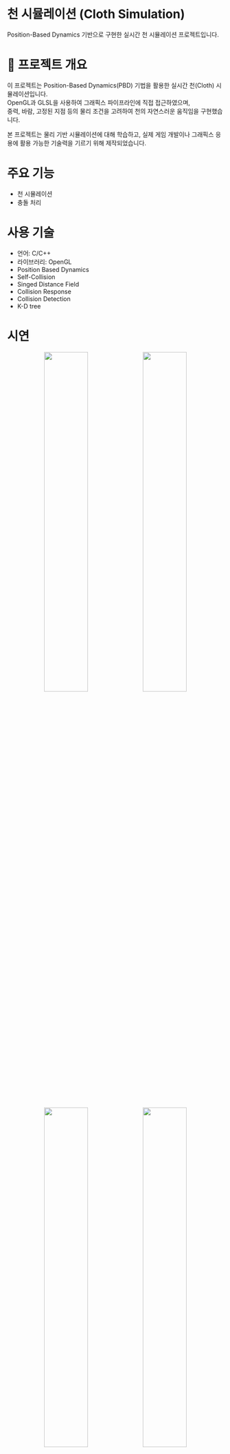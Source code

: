 # 천 시뮬레이션 (Cloth Simulation)
Position-Based Dynamics 기반으로 구현한 실시간 천 시뮬레이션 프로젝트입니다.


# 🧾 프로젝트 개요
이 프로젝트는 Position-Based Dynamics(PBD) 기법을 활용한 실시간 천(Cloth) 시뮬레이션입니다.  
OpenGL과 GLSL을 사용하여 그래픽스 파이프라인에 직접 접근하였으며,  
중력, 바람, 고정된 지점 등의 물리 조건을 고려하여 천의 자연스러운 움직임을 구현했습니다.

본 프로젝트는 물리 기반 시뮬레이션에 대해 학습하고, 실제 게임 개발이나 그래픽스 응용에 활용 가능한 기술력을 기르기 위해 제작되었습니다.


# 주요 기능
- 천 시뮬레이션
- 충돌 처리
  
# 사용 기술
- 언어: C/C++
- 라이브러리: OpenGL
- Position Based Dynamics
- Self-Collision
- Singed Distance Field
- Collision Response
- Collision Detection
- K-D tree

# 시연
<p align="center">
  <img src="https://github.com/user-attachments/assets/d5d32641-b39b-4eab-a043-562b6b4733d0" width="45%">
  <img src="https://github.com/user-attachments/assets/1067f577-b406-459e-b1f0-2a61fac2f832" width="45%"><br>
  <img src="https://github.com/user-attachments/assets/d2097e2b-128f-4d64-b414-85a646177ce7" width="45%">
  <img src="https://github.com/user-attachments/assets/9dc210b0-02c6-498a-8291-258b876346b7" width="45%">
</p>


참고 자료
### Position Based Dynamics

- [Position Based Dynamics - Matthias Müller, Bruno Heidelberger, Marcus Hennix, John Ratcliff](https://matthias-research.github.io/pages/publications/posBasedDyn.pdf)

### Self-Collision

- [Cloth Self Collision with Predictive Contacts - Chirs Lewin](https://media.contentapi.ea.com/content/dam/eacom/frostbite/files/gdc2018-chrislewin-clothselfcollisionwithpredictivecontacts.pdf)
- https://matthias-research.github.io/pages/tenMinutePhysics/index.html

### Singed Distance Field

- [Generating Signed Distance Fields From Triangle Meshes - J. Andreas Bærentzen and Henrik Aanæs](https://www2.imm.dtu.dk/pubdb/edoc/imm1289.pdf)

### Collision Response

- [Simulation of Clothing with Folds and Wrinkles - R. Bridson, S. Marino, R. Fedkiw](http://physbam.stanford.edu/~fedkiw/papers/stanford2003-06.pdf)
- [Robust High-Resolution Cloth Using Parallelism, History-Based Collisions and Accurate Friction - Andrew Selle, Jonathan Su, Geoffrey Irving, Ronald Fedkiw](http://physbam.stanford.edu/~fedkiw/papers/stanford2007-06.pdf)

### Collision Detection

- [Local Optimization for Robust Signed Distance Field Collision (MILESMACKLIN, KENNYERLEBEN, MATTHIASMÜLLER, NUTTAPONGCHENTANEZ, STEFANJESCHKE, ZACHCORSE)](https://mmacklin.com/sdfcontact.pdf)
